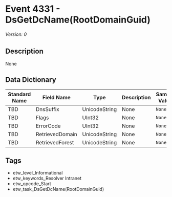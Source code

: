 # Event 4331 - DsGetDcName(RootDomainGuid)
###### Version: 0

## Description
None

## Data Dictionary
|Standard Name|Field Name|Type|Description|Sample Value|
|---|---|---|---|---|
|TBD|DnsSuffix|UnicodeString|None|`None`|
|TBD|Flags|UInt32|None|`None`|
|TBD|ErrorCode|UInt32|None|`None`|
|TBD|RetrievedDomain|UnicodeString|None|`None`|
|TBD|RetrievedForest|UnicodeString|None|`None`|

## Tags
* etw_level_Informational
* etw_keywords_Resolver Intranet
* etw_opcode_Start
* etw_task_DsGetDcName(RootDomainGuid)